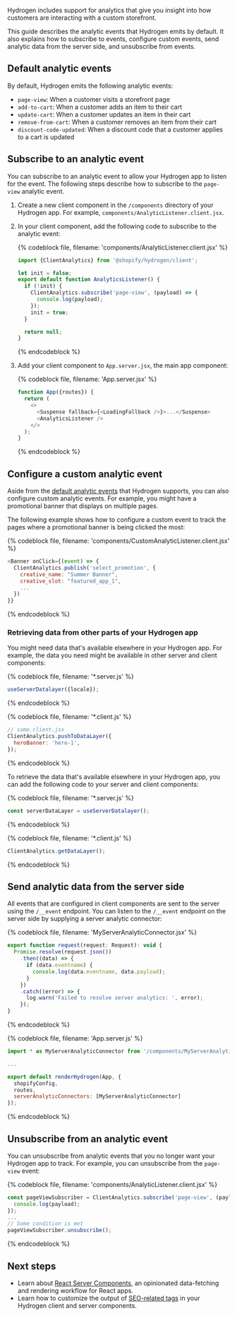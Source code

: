 Hydrogen includes support for analytics that give you insight into how customers are interacting with a custom storefront.

This guide describes the analytic events that Hydrogen emits by default. It also explains how to subscribe to events, configure custom events, send analytic data from the server side, and unsubscribe from events.

## Default analytic events

By default, Hydrogen emits the following analytic events:

- `page-view`: When a customer visits a storefront page
- `add-to-cart`: When a customer adds an item to their cart
- `update-cart`: When a customer updates an item in their cart
- `remove-from-cart`: When a customer removes an item from their cart
- `discount-code-updated`: When a discount code that a customer applies to a cart is updated

## Subscribe to an analytic event

You can subscribe to an analytic event to allow your Hydrogen app to listen for the event. The following steps describe how to subscribe to the `page-view` analytic event.

1. Create a new client component in the `/components` directory of your Hydrogen app. For example, `components/AnalyticListener.client.jsx`.

2. In your client component, add the following code to subscribe to the analytic event:

   {% codeblock file, filename: 'components/AnalyticListener.client.jsx' %}

   ```js
   import {ClientAnalytics} from '@shopify/hydrogen/client';

   let init = false;
   export default function AnalyticsListener() {
     if (!init) {
       ClientAnalytics.subscribe('page-view', (payload) => {
         console.log(payload);
       });
       init = true;
     }

     return null;
   }
   ```

   {% endcodeblock %}

3. Add your client component to `App.server.jsx`, the main app component:

   {% codeblock file, filename: 'App.server.jsx' %}

   ```js
   function App({routes}) {
     return (
       <>
         <Suspense fallback={<LoadingFallback />}>...</Suspense>
         <AnalyticsListener />
       </>
     );
   }
   ```

   {% endcodeblock %}

## Configure a custom analytic event

Aside from the [default analytic events](#default-analytic-events) that Hydrogen supports, you can also configure custom analytic events. For example, you might have a promotional banner that displays on multiple pages.

The following example shows how to configure a custom event to track the pages where a promotional banner is being clicked the most:

{% codeblock file, filename: 'components/CustomAnalyticListener.client.jsx' %}

```js
<Banner onClick={(event) => {
  ClientAnalytics.publish('select_promotion', {
    creative_name: "Summer Banner",
    creative_slot: "featured_app_1",
    ...
  })
}}
```

{% endcodeblock %}

### Retrieving data from other parts of your Hydrogen app

You might need data that's available elsewhere in your Hydrogen app. For example, the data you need might be available in other server and client components:

{% codeblock file, filename: '*.server.js' %}

```js
useServerDatalayer({locale});
```

{% endcodeblock %}

{% codeblock file, filename: '*.client.js' %}

```js
// some.client.jsx
ClientAnalytics.pushToDataLayer({
  heroBanner: 'hero-1',
});
```

{% endcodeblock %}

To retrieve the data that's available elsewhere in your Hydrogen app, you can add the following code to your server and client components:

{% codeblock file, filename: '*.server.js' %}

```js
const serverDataLayer = useServerDatalayer();
```

{% endcodeblock %}

{% codeblock file, filename: '*.client.js' %}

```js
ClientAnalytics.getDataLayer();
```

{% endcodeblock %}

## Send analytic data from the server side

All events that are configured in client components are sent to the server using the `/__event` endpoint. You can listen to the `/__event` endpoint on the server side by supplying a server analytic connector:

{% codeblock file, filename: 'MyServerAnalyticConnector.jsx' %}

```js
export function request(request: Request): void {
  Promise.resolve(request.json())
    .then((data) => {
      if (data.eventname) {
        console.log(data.eventname, data.payload);
      }
    })
    .catch((error) => {
      log.warn('Failed to resolve server analytics: ', error);
    });
}
```

{% endcodeblock %}

{% codeblock file, filename: 'App.server.js' %}

```js
import * as MyServerAnalyticConnector from '/components/MyServerAnalyticConnector.jsx'

...

export default renderHydrogen(App, {
  shopifyConfig,
  routes,
  serverAnalyticConnectors: [MyServerAnalyticConnector]
});
```

{% endcodeblock %}

## Unsubscribe from an analytic event

You can unsubscribe from analytic events that you no longer want your Hydrogen app to track. For example, you can unsubscribe from the `page-view` event:

{% codeblock file, filename: 'components/AnalyticListener.client.jsx' %}

```js
const pageViewSubscriber = ClientAnalytics.subscribe('page-view', (payload) => {
  console.log(payload);
});
...
// Some condition is met
pageViewSubscriber.unsubscribe();
```

{% endcodeblock %}

## Next steps

- Learn about [React Server Components](/custom-storefronts/hydrogen/framework/react-server-components), an opinionated data-fetching and rendering workflow for React apps.
- Learn how to customize the output of [SEO-related tags](/custom-storefronts/hydrogen/framework/seo) in your Hydrogen client and server components.
